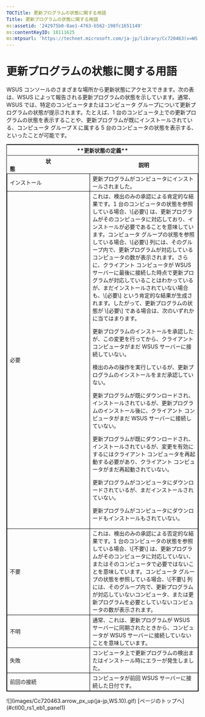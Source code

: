 ```yaml
---
TOCTitle: 更新プログラムの状態に関する用語
Title: 更新プログラムの状態に関する用語
ms:assetid: '242975b0-8ae1-4763-b562-198fc1651149'
ms:contentKeyID: 18111625
ms:mtpsurl: 'https://technet.microsoft.com/ja-jp/library/Cc720463(v=WS.10)'
---
```


更新プログラムの状態に関する用語
================================

WSUS コンソールのさまざまな場所から更新状態にアクセスできます。次の表は、WSUS によって報告される更新プログラムの状態を示しています。通常、WSUS では、特定のコンピュータまたはコンピュータ グループについて更新プログラムの状態が提示されます。たとえば、1 台のコンピュータ上での更新プログラムの状態を表示することや、更新プログラムが既にインストールされている、コンピュータ グループ X に属する 5 台のコンピュータの状態を表示する、といったことが可能です。

<p> </p>
<table style="border:1px solid black;">
<tr>
<th colspan="2">
**更新状態の定義**
</th>
</tr>
<tr>
<th>
状態                                                  

</th>
<th>
説明

</th>
</tr>
<tr>
<td style="border:1px solid black;">
インストール

</td>
<td style="border:1px solid black;">
更新プログラムがコンピュータにインストールされました。

</td>
</tr>
<tr>
<td style="border:1px solid black;">
必要

</td>
<td style="border:1px solid black;">
これは、検出のみの承認による肯定的な結果です。1 台のコンピュータの状態を参照している場合、\[必要\] は、更新プログラムがそのコンピュータに対応しており、インストールが必要であることを意味しています。コンピュータ グループの状態を参照している場合、\[必要\] 列には、そのグループ内で、更新プログラムが対応しているコンピュータの数が表示されます。さらに、クライアント コンピュータが WSUS サーバーに最後に接続した時点で更新プログラムが対応していることはわかっているが、まだインストールされていない場合も、\[必要\] という肯定的な結果が生成されます。したがって、更新プログラムの状態が \[必要\] である場合は、次のいずれかに当てはまります。
  
更新プログラムのインストールを承認したが、この変更を行ってから、クライアント コンピュータがまだ WSUS サーバーに接続していない。
  
検出のみの操作を実行しているが、更新プログラムのインストールをまだ承認していない。
  
更新プログラムが既にダウンロードされ、インストールされているが、更新プログラムのインストール後に、クライアント コンピュータがまだ WSUS サーバーに接続していない。
  
更新プログラムが既にダウンロードされ、インストールされているが、変更を有効にするにはクライアント コンピュータを再起動する必要があり、クライアント コンピュータがまだ再起動されていない。
  
更新プログラムがコンピュータにダウンロードされているが、まだインストールされていない。
  
更新プログラムがコンピュータにダウンロードもインストールもされていない。

</td>
</tr>
<tr>
<td style="border:1px solid black;">
不要

</td>
<td style="border:1px solid black;">
これは、検出のみの承認による否定的な結果です。1 台のコンピュータの状態を参照している場合、\[不要\] は、更新プログラムがそのコンピュータに対応していない、またはそのコンピュータで必要ではないことを意味しています。コンピュータ グループの状態を参照している場合、\[不要\] 列には、そのグループ内で、更新プログラムが対応していないコンピュータ、または更新プログラムを必要としていないコンピュータの数が表示されます。

</td>
</tr>
<tr>
<td style="border:1px solid black;">
不明

</td>
<td style="border:1px solid black;">
通常、これは、更新プログラムが WSUS サーバーに同期されたときから、コンピュータが WSUS サーバーに接続していないことを意味しています。

</td>
</tr>
<tr>
<td style="border:1px solid black;">
失敗

</td>
<td style="border:1px solid black;">
コンピュータ上で更新プログラムの検出またはインストール時にエラーが発生しました。

</td>
</tr>
<tr>
<td style="border:1px solid black;">
前回の接続

</td>
<td style="border:1px solid black;">
コンピュータが前回 WSUS サーバーに接続した日付です。

</td>
</tr>
</table>
<p> </p>
![](images/Cc720463.arrow_px_up(ja-jp,WS.10).gif) [ページのトップへ](#ctl00_rs1_eb1_panel1)

